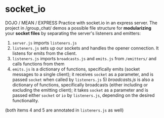 # socket_io
DOJO / MEAN / EXPRESS
Practice with socket.io in an express server.
The project in /group_chat/ demos a possible file structure for **modularizing** your **socket files** by separating the server's listeners and emitters:
  1) `server.js` imports `listeners.js`
  2) `listeners.js` sets up our sockets and handles the opener connection. It listens for emits from the client.
  3) `listeners.js` imports `broadcasts.js` and `emits.js` from `/emitters/` and calls functions from them
  4) `emits.js` is a dictionary of functions, specifically emits (socket messages to a single client); it receives `socket` as a parameter, and is passed `socket` when called by `listeners.js`
	5) *broadcasts.js* is also a dictionary of functions, specifically broadcasts (either including or excluding the emitting client); it takes `socket` as a parameter and is passed either `socket` or `io` by `listeners.js`, depending on the desired functionality.

(both items 4 and 5 are annotated in `listeners.js` as well)
